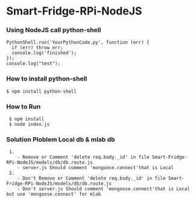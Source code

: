 # Smart-Fridge-RPi-NodeJS

### Using NodeJS call python-shell
```
PythonShell.run('YourPythonCode.py', function (err) {
  if (err) throw err;
  console.log('finished');
});
console.log("test");
```
### How to install python-shell
```
$ npm install python-shell
```
### How to Run
```
 $ npm install
 $ node index.js

```
### Solution Ploblem Local db & mlab db
```
 1.
	- Remove or Comment 'delete req.body._id' in file Smart-Fridge-RPi-NodeJS/models/db/db.route.js
   	- server.js Should comment 'mongoose.connect'that is Local
 2.
	- Don't Remove or Comment 'delete req.body._id' in file Smart-Fridge-RPi-NodeJS/models/db/db.route.js
	- Don't server.js Should comment 'mongoose.connect'that is Local but use 'mongoose.connect' for mlab
